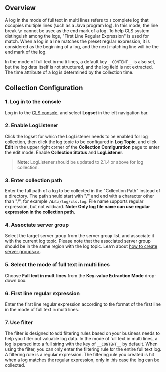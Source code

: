 ﻿## Overview
A log in the mode of full text in multi lines refers to a complete log that occupies multiple lines (such as a Java program log). In this mode, the line break `\n` cannot be used as the end mark of a log. To help CLS system distinguish among the logs, "First Line Regular Expression" is used for match. When a log in a line matches the preset regular expression, it is considered as the beginning of a log, and the next matching line will be the end mark of the log.  

In the mode of full text in multi lines, a default key `__CONTENT__` is also set, but the log data itself is not structured, and the log field is not extracted. The time attribute of a log is determined by the collection time.

## Collection Configuration

### 1. Log in to the console
Log in to the [CLS console](https://console.cloud.tencent.com/cls), and select **Logset** in the left navigation bar.

### 2. Enable LogListener
Click the logset for which the LogListener needs to be enabled for log collection, then click the log topic to be configured in **Log Topic**, and click **Edit** in the upper right corner of the **Collection Configuration** page to enter the edit mode. Enable **Collection Status** and **LogListener**.

> **Note:**
> LogListener should be updated to 2.1.4 or above for log collection.

### 3. Enter collection path
Enter the full path of a log to be collected in the "Collection Path" instead of a directory. The path should start with "/" and end with a character other than "/", for example `/data/log/cls.log`. File name supports regular expression, but not wildcard. **Note: Only log file name can use regular expression in the collection path.**

### 4. Associate server group
Select the target server group from the server group list, and associate it with the current log topic. Please note that the associated server group should be in the same region with the log topic. Learn about [how to create server groups>>](/document/product/614/17412).

### 5. Select the mode of full text in multi lines
Choose **Full text in multi lines** from the **Key-value Extraction Mode** drop-down box.

### 6. First line regular expression
Enter the first line regular expression according to the format of the first line in the mode of full text in multi lines.

### 7. Use filter
The filter is designed to add filtering rules based on your business needs to help you filter out valuable log data. In the mode of full text in multi lines, a log is parsed into a full string with the key of `__CONTENT__` by default. When using the filter, you can only enter the filtering rule for the entire full text log. A filtering rule is a regular expression. The filtering rule you created is hit when a log matches the regular expression, only in this case the log can be collected.


